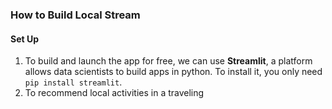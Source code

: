 ### How to Build Local Stream
#### Set Up
1. To build and launch the app for free, we can use <b>Streamlit</b>, a platform allows data scientists to build apps in python. To install it, you only need `pip install streamlit`.
2. To recommend local activities in a traveling 
